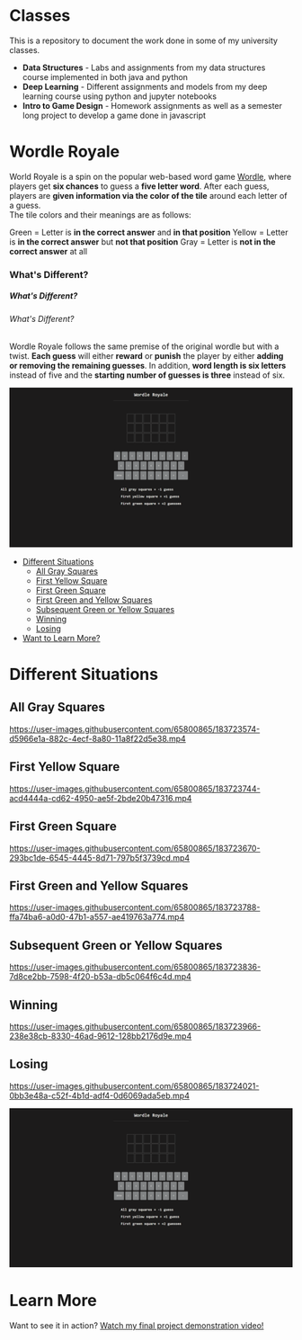 # Classes

This is a repository to document the work done in some of my university classes.

-   **Data Structures** - Labs and assignments from my data structures course implemented in both java and python
-   **Deep Learning** - Different assignments and models from my deep learning course using python and jupyter notebooks
-   **Intro to Game Design** - Homework assignments as well as a semester long project to develop a game done in javascript

# Wordle Royale

World Royale is a spin on the popular web-based word game [Wordle](https://en.wikipedia.org/wiki/Wordle), where players get **six chances** to guess a **five letter word**.
After each guess, players are **given information via the color of the tile** around each letter of a guess.<br>
The tile colors and their meanings are as follows:

Green = Letter is **in the correct answer** and **in that position**
Yellow = Letter is **in the correct answer** but **not that position**
Gray = Letter is **not in the correct answer** at all

### What's Different?

##### What's Different?

###### What's Different?

Wordle Royale follows the same premise of the original wordle but with a twist. **Each guess** will either **reward** or **punish** the player by either **adding or removing the remaining guesses**. In addition, **word length is six letters** instead of five and the **starting number of guesses is three** instead of six.

<p align="center">
  <img src="./assets/main-page.png"/>
</p>

-   [Different Situations](#different-situations)
    -   [All Gray Squares](#all-gray-squares)
    -   [First Yellow Square](#first-yellow-square)
    -   [First Green Square](#first-green-square)
    -   [First Green and Yellow Squares](#first-green-and-yellow-squares)
    -   [Subsequent Green or Yellow Squares](#subsequent-green-or-yellow-squares)
    -   [Winning](#winning)
    -   [Losing](#losing)
-   [Want to Learn More?](#learn-more)

# Different Situations

## All Gray Squares

https://user-images.githubusercontent.com/65800865/183723574-d5966e1a-882c-4ecf-8a80-11a8f22d5e38.mp4

## First Yellow Square

https://user-images.githubusercontent.com/65800865/183723744-acd4444a-cd62-4950-ae5f-2bde20b47316.mp4

## First Green Square

https://user-images.githubusercontent.com/65800865/183723670-293bc1de-6545-4445-8d71-797b5f3739cd.mp4

## First Green and Yellow Squares

https://user-images.githubusercontent.com/65800865/183723788-ffa74ba6-a0d0-47b1-a557-ae419763a774.mp4

## Subsequent Green or Yellow Squares

https://user-images.githubusercontent.com/65800865/183723836-7d8ce2bb-7598-4f20-b53a-db5c064f6c4d.mp4

## Winning

https://user-images.githubusercontent.com/65800865/183723966-238e38cb-8330-46ad-9612-128bb2176d9e.mp4

## Losing

https://user-images.githubusercontent.com/65800865/183724021-0bb3e48a-c52f-4b1d-adf4-0d6069ada5eb.mp4

<p align="center">
  <img src="./assets/main-page.png"/>
</p>

# Learn More

Want to see it in action? [Watch my final project demonstration video!](https://www.youtube.com/watch?v=D_Eb5b_8feQ)
